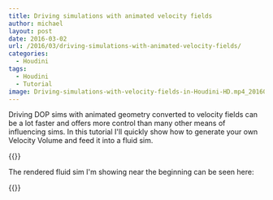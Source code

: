 ```yaml
---
title: Driving simulations with animated velocity fields
author: michael
layout: post
date: 2016-03-02
url: /2016/03/driving-simulations-with-animated-velocity-fields/
categories:
  - Houdini
tags:
  - Houdini
  - Tutorial
image: Driving-simulations-with-velocity-fields-in-Houdini-HD.mp4_20160302_132710.968-1024x576.jpg
---
```

Driving DOP sims with animated geometry converted to velocity fields can be a lot faster and 
offers more control than many other means of influencing sims. In this tutorial I'll quickly
show how to generate your own Velocity Volume and feed it into a fluid sim.
  
{{<youtube xm404aavXrY>}}  
  
The rendered fluid sim I'm showing near the beginning can be seen here:
 
{{<youtube z0h7vgm6TsY>}}